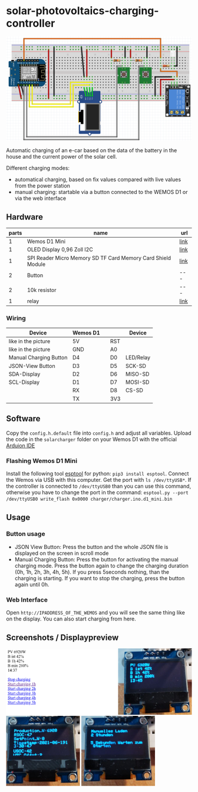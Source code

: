 # solar-photovoltaics-charging-controller

![Schematic](./img/schematic.png)

Automatic charging of an e-car based on the data of the battery in the house and the current power of the solar cell.

Different charging modes:

- automatical charging, based on fix values compared with live values from the power station
- manual charging: startable via a button connected to the WEMOS D1 or via the web interface

## Hardware

| parts | name | url |
|---|---|---|
| 1 | Wemos D1 Mini | [link](https://www.makershop.de/plattformen/d1-mini/wemos-d1-mini-2/) |
| 1 | OLED Display 0,96 Zoll I2C| [link](https://www.az-delivery.de/en/products/0-96zolldisplay) |
| 1 | SPI Reader Micro Memory SD TF Card Memory Card Shield Module | [link](https://www.az-delivery.de/en/products/copy-of-spi-reader-micro-speicherkartenmodul-fur-arduino) |
| 2 | Button| --- |
| 2 | 10k resistor| --- |
| 1 | relay | [link](https://www.az-delivery.de/en/products/relais-modul) |

### Wiring

| Device | Wemos D1 ||| Device |
|---|---|---|---|---|
| like in the picture | 5V |  | RST |  |
| like in the picture | GND |  | A0 |  |
| Manual Charging Button | D4  |  | D0 | LED/Relay |
| JSON-View Button | D3  |  | D5 | SCK-SD |
| SDA-Display | D2  |  | D6 | MISO-SD |
| SCL-Display | D1  |  | D7 | MOSI-SD |
|  | RX  |  | D8 | CS-SD |
|  | TX  |  | 3V3 |  |

## Software

Copy the `config.h.default` file into `config.h` and adjust all variables. Upload the code in the `solarcharger` folder on your Wemos D1 with the official [Arduion IDE](https://www.arduino.cc/en/software)

### Flashing Wemos D1 Mini

Install the following tool [esptool](https://pypi.org/project/esptool/) for python: `pip3 install esptool`. Connect the Wemos via USB with this computer. Get the port with `ls /dev/ttyUSB*`. If the controller is connected to `/dev/ttyUSB0` than you can use this command, otherwise you have to change the port in the command:
`esptool.py --port /dev/ttyUSB0 write_flash 0x0000 charger/charger.ino.d1_mini.bin`

## Usage

### Button usage

- JSON View Button: Press the button and the whole JSON file is displayed on the screen in scroll mode
- Manual Charging Button: Press the button for activating the manual charging mode. Press the button again to change the charging duration (0h, 1h, 2h, 3h, 4h, 5h). If you press 5seconds nothing, than the charging is starting. If you want to stop the charging, press the button again until 0h.

### Web Interface

Open `http://IPADDRESS_OF_THE_WEMOS` and you will see the same thing like on the display. You can also start charging from here.




## Screenshots / Displaypreview

<img src="./img/webpage.png" width="300" />
<img src="./img/default_screen.jpg" width="200" />
<img src="./img/json_screen.jpg" width="200" />
<img src="./img/manualCharging_screen.jpg" width="200" />
